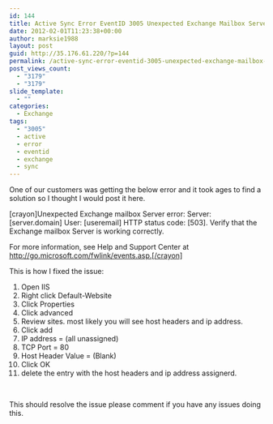 ```yaml
---
id: 144
title: Active Sync Error EventID 3005 Unexpected Exchange Mailbox Server Error
date: 2012-02-01T11:23:38+00:00
author: marksie1988
layout: post
guid: http://35.176.61.220/?p=144
permalink: /active-sync-error-eventid-3005-unexpected-exchange-mailbox-server-error/
post_views_count:
  - "3179"
  - "3179"
slide_template:
  - ""
categories:
  - Exchange
tags:
  - "3005"
  - active
  - error
  - eventid
  - exchange
  - sync
---
```

One of our customers was getting the below error and it took ages to find a solution so I thought I would post it here.

[crayon]Unexpected Exchange mailbox Server error: Server: [server.domain] User: [useremail] HTTP status code: [503]. Verify that the Exchange mailbox Server is working correctly.

For more information, see Help and Support Center at http://go.microsoft.com/fwlink/events.asp.[/crayon]  
<!--more-->

This is how I fixed the issue:

  1. Open IIS
  2. Right click Default-Website
  3. Click Properties
  4. Click advanced
  5. Review sites. most likely you will see host headers and ip address.
  6. Click add
  7. IP address = (all unassigned)
  8. TCP Port = 80
  9. Host Header Value = (Blank)
 10. Click OK
 11. delete the entry with the host headers and ip address assignerd.

&nbsp;

This should resolve the issue please comment if you have any issues doing this.
